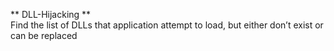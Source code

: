 ** DLL-Hijacking ** <br />
Find the list of DLLs that application attempt to load, but either don’t exist or can be replaced
